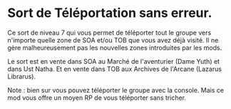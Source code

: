 # Sort de Téléportation sans erreur.

Ce sort de niveau 7 qui vous permet de téléporter tout le groupe vers n'importe quelle zone de SOA et/ou TOB que vous avez déjà visité.
Il ne gère malheureusement pas les nouvelles zones introduites par les mods.

Le sort est en vente dans SOA au Marché de l'aventurier (Dame Yuth) et dans Ust Natha. Et en vente dans TOB aux Archives de l'Arcane (Lazarus Librarus).

Note : bien sur vous pouvez téléporter le groupe avec la console. Mais ce mod vous offre un moyen RP de vous téléporter sans tricher.
